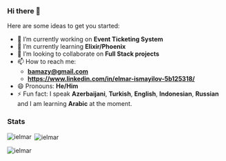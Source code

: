 ### Hi there 👋

Here are some ideas to get you started:

- 🔭 I’m currently working on **Event Ticketing System**
- 🌱 I’m currently learning **Elixir/Phoenix**
- 👯 I’m looking to collaborate on **Full Stack projects**
- 📫 How to reach me: 
   - **bamazy@gmail.com**
   - **https://www.linkedin.com/in/elmar-ismayilov-5b125318/**
- 😄 Pronouns: **He/Him**
- ⚡ Fun fact: I speak **Azerbaijani**, **Turkish**, **English**, **Indonesian**, **Russian** and I am learning **Arabic** at the moment.


### Stats


<p><img align="left" src="https://github-readme-stats.vercel.app/api/top-langs?username=ielmar&show_icons=true&locale=en&layout=compact" alt="ielmar" /></p>

<p>&nbsp;<img align="center" src="https://github-readme-stats.vercel.app/api?username=ielmar&show_icons=true&locale=en" alt="ielmar" /></p>

<p><img align="center" src="https://github-readme-streak-stats.herokuapp.com/?user=ielmar&" alt="ielmar" /></p>

